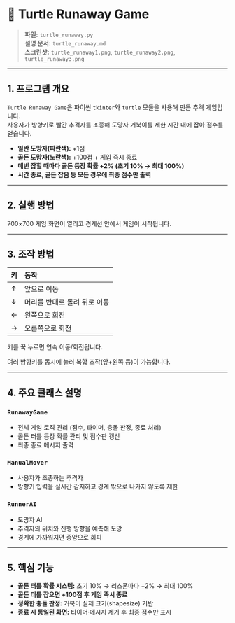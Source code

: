 # 🐢 Turtle Runaway Game
  
> **파일:** `turtle_runaway.py`  
> **설명 문서:** `turtle_runaway.md`  
> **스크린샷:** `turtle_runaway1.png`, `turtle_runaway2.png`, `turtle_runaway3.png`

---

## 1. 프로그램 개요

`Turtle Runaway Game`은 파이썬 `tkinter`와 `turtle` 모듈을 사용해 만든 추격 게임입니다.  
사용자가 방향키로 빨간 추격자를 조종해 도망자 거북이를 제한 시간 내에 잡아 점수를 얻습니다.

*   **일반 도망자(파란색):** +1점
*   **골든 도망자(노란색):** +100점 + 게임 즉시 종료
*   **매번 잡힐 때마다 골든 등장 확률 +2% (초기 10% → 최대 100%)**
*   **시간 종료, 골든 잡음 등 모든 경우에 최종 점수만 출력**

---

## 2. 실행 방법

700×700 게임 화면이 열리고 경계선 안에서 게임이 시작됩니다.

---

## 3. 조작 방법

| 키  | 동작                    |
| :-- | :---------------------- |
| ↑   | 앞으로 이동             |
| ↓   | 머리를 반대로 돌려 뒤로 이동 |
| ←   | 왼쪽으로 회전           |
| →   | 오른쪽으로 회전         |

키를 꾹 누르면 연속 이동/회전됩니다.

여러 방향키를 동시에 눌러 복합 조작(앞+왼쪽 등)이 가능합니다.

---

## 4. 주요 클래스 설명

### `RunawayGame`

*   전체 게임 로직 관리 (점수, 타이머, 충돌 판정, 종료 처리)
*   골든 터틀 등장 확률 관리 및 점수판 갱신
*   최종 종료 메시지 출력

### `ManualMover`

*   사용자가 조종하는 추격자
*   방향키 입력을 실시간 감지하고 경계 밖으로 나가지 않도록 제한

### `RunnerAI`

*   도망자 AI
*   추격자의 위치와 진행 방향을 예측해 도망
*   경계에 가까워지면 중앙으로 회피

---

## 5. 핵심 기능

*   **골든 터틀 확률 시스템:** 초기 10% → 리스폰마다 +2% → 최대 100%
*   **골든 터틀 잡으면 +100점 후 게임 즉시 종료**
*   **정확한 충돌 판정:** 거북이 실제 크기(shapesize) 기반
*   **종료 시 통일된 화면:** 타이머·메시지 제거 후 최종 점수만 표시

